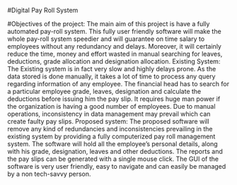 #Digital Pay Roll System

#Objectives of the project:
The main aim of this project is have a fully automated pay-roll system. 
This fully user friendly software will make the whole pay-roll system speedier and will guarantee on time salary to employees without any redundancy and delays. 
Moreover, it will certainly reduce the time, money and effort wasted in manual searching for leaves, deductions, grade allocation and designation allocation.
Existing System:
The Existing system is in fact very slow and highly delays prone. 
As the data stored is done manually, it takes a lot of time to process any query regarding information of any employee. 
The financial head has to search for a particular employee grade, leaves, designation and calculate the deductions before issuing him the pay slip. 
It requires huge man power if the organization is having a good number of employees. 
Due to manual operations, inconsistency in data management may prevail which can create faulty pay slips.
Proposed system:
The proposed software will remove any kind of redundancies and inconsistencies prevailing in the existing system by providing a fully computerized pay roll management system. 
The software will hold all the employee’s personal details, along with his grade, designation, leaves and other deductions. 
The reports and the pay slips can be generated with a single mouse click. 
The GUI of the software is very user friendly, easy to navigate and can easily be managed by a non tech-savvy person.
